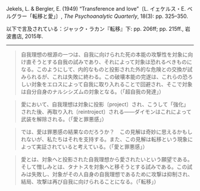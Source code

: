 Jekels, L. & Bergler, E. (1949) “Transference and love”〔L. イェケルス・E. ベルグラー「転移と愛」〕, _The Psychoanalytic Quarterly_, 18(3): pp. 325–350.

以下で言及されている：ジャック・ラカン『転移』下: pp. 206ff; pp. 215ff., 岩波書店, 2015年.

----

> 自我理想の根源の一つは、自我に向けられた死の本能の攻撃性を対象に向け直そうとする自我の試みであり、それによって対象は恐れるべきものになる。このようにして、内的なものと投影された外的な危険との交換が試みられるが、これは失敗に終わる。この破壊本能の完遂は、これらの恐ろしい対象をエロスによって自我に取り入れることで回避され、そこで対象は自分自身のナルシシズムの対象となる。（「超自我の発達」）

> 愛において、自我理想は対象に投影〔project〕され、こうして「強化」された後、再取り入れ〔reintroject〕される——ダイモンはこれによって武装を解除される。（「愛と罪悪感」）

> では、愛は罪悪感の結果なのだろうか？　この見解は奇妙に思えるかもしれないが、私たちはそれを支持する。また、この見解は転移という現象によって実証されていると考えている。（「愛と罪悪感」）

> 愛とは、対象へと投影された自我理想から愛されたいという願望である。そして憎しみとは、タナトスを対象へと移そうとする試みである。この試みは失敗し、対象がその人自身の自我理想であるために攻撃は抑制され、結局、攻撃は再び自我に向けられることになる。（「転移」）

